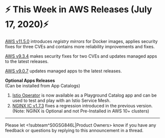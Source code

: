 # :zap: This Week in AWS Releases (July 17, 2020):zap:

[AWS v11.5.0](https://github.com/giantswarm/releases/tree/master/aws/v11.5.0) introduces _registry mirrors_ for Docker images, applies security fixes for three CVEs and contains more reliability improvements and fixes.

[AWS v9.3.4](https://github.com/giantswarm/releases/tree/master/aws/v9.3.4) makes security fixes for two CVEs and updates managed apps to the latest releases.

[AWS v9.0.7](https://github.com/giantswarm/releases/tree/master/aws/v9.0.7) updates managed apps to the latest releases.

**Optional Apps Releases**  
(Can be installed from App Catalogs)

1. [Istio Operator](https://github.com/giantswarm/istio-operator) is now available as a Playground Catalog app and can be used to test and play with an Istio Service Mesh.
2. [NGINX IC v1.7.3](https://github.com/giantswarm/nginx-ingress-controller-app/blob/master/CHANGELOG.md#173---2020-07-16) fixes a regression introduced in the previous version. (Note: NGINX is Optional and not Pre-Installed in AWS 10+ clusters)

---
Please let <!subteam^S0GSG846L|Product Owners> know if you have any feedback or questions by replying to this announcement in a thread.
